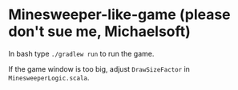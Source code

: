 # Minesweeper-like-game (please don't sue me, Michaelsoft)

In bash type `./gradlew run` to run the game.

If the game window is too big, adjust `DrawSizeFactor` in `MinesweeperLogic.scala`.